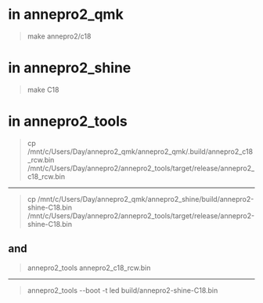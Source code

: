 # in annepro2_qmk
> make annepro2/c18

# in annepro2_shine
> make C18

# in annepro2_tools
> cp /mnt/c/Users/Day/annepro2_qmk/annepro2_qmk/.build/annepro2_c18_rcw.bin /mnt/c/Users/Day/annepro2/annepro2_tools/target/release/annepro2_c18_rcw.bin

------------


> cp /mnt/c/Users/Day/annepro2_qmk/annepro2_shine/build/annepro2-shine-C18.bin /mnt/c/Users/Day/annepro2/annepro2_tools/target/release/annepro2-shine-C18.bin

## and
> annepro2_tools annepro2_c18_rcw.bin

------------

> annepro2_tools --boot -t led build/annepro2-shine-C18.bin
